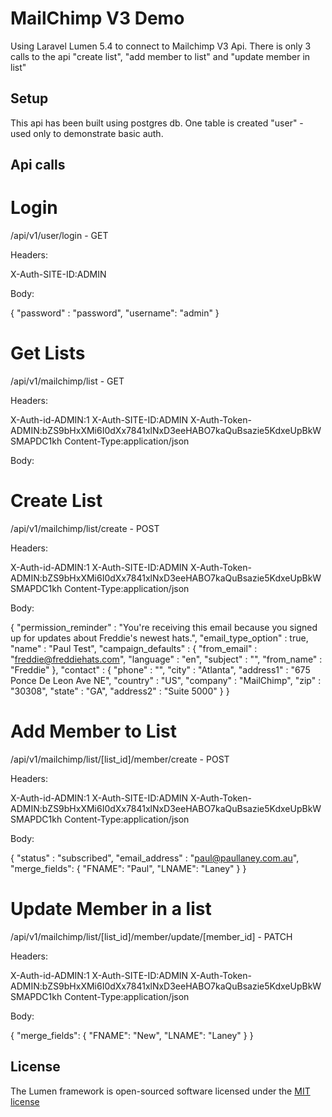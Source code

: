 # MailChimp V3 Demo

Using Laravel Lumen 5.4 to connect to Mailchimp V3 Api.
There is only 3 calls to the api "create list", "add member to list" and "update member in list"

## Setup

This api has been built using postgres db. 
One table is created "user" - used only to demonstrate basic auth.

## Api calls 

# Login

/api/v1/user/login - GET

Headers:

X-Auth-SITE-ID:ADMIN

Body:

{
	"password" : "password",
	"username": "admin"
}

# Get Lists 
/api/v1/mailchimp/list - GET

Headers:

X-Auth-id-ADMIN:1
X-Auth-SITE-ID:ADMIN
X-Auth-Token-ADMIN:bZS9bHxXMi6I0dXx7841xlNxD3eeHABO7kaQuBsazie5KdxeUpBkWSMAPDC1kh
Content-Type:application/json

Body:

# Create List 

/api/v1/mailchimp/list/create - POST

Headers:

X-Auth-id-ADMIN:1
X-Auth-SITE-ID:ADMIN
X-Auth-Token-ADMIN:bZS9bHxXMi6I0dXx7841xlNxD3eeHABO7kaQuBsazie5KdxeUpBkWSMAPDC1kh
Content-Type:application/json

Body:

{
  "permission_reminder" : "You're receiving this email because you signed up for updates about Freddie's newest hats.",
  "email_type_option" : true,
  "name" : "Paul Test",
  "campaign_defaults" : {
    "from_email" : "freddie@freddiehats.com",
    "language" : "en",
    "subject" : "",
    "from_name" : "Freddie"
  },
  "contact" : {
    "phone" : "",
    "city" : "Atlanta",
    "address1" : "675 Ponce De Leon Ave NE",
    "country" : "US",
    "company" : "MailChimp",
    "zip" : "30308",
    "state" : "GA",
    "address2" : "Suite 5000"
  }
}


# Add Member to List 

/api/v1/mailchimp/list/[list_id]/member/create - POST

Headers:

X-Auth-id-ADMIN:1
X-Auth-SITE-ID:ADMIN
X-Auth-Token-ADMIN:bZS9bHxXMi6I0dXx7841xlNxD3eeHABO7kaQuBsazie5KdxeUpBkWSMAPDC1kh
Content-Type:application/json

Body:

{
  "status" : "subscribed",
  "email_address" : "paul@paullaney.com.au",
  "merge_fields": {
    "FNAME": "Paul",
    "LNAME": "Laney"
  }
}


# Update Member in a list 

/api/v1/mailchimp/list/[list_id]/member/update/[member_id] - PATCH

Headers:

X-Auth-id-ADMIN:1
X-Auth-SITE-ID:ADMIN
X-Auth-Token-ADMIN:bZS9bHxXMi6I0dXx7841xlNxD3eeHABO7kaQuBsazie5KdxeUpBkWSMAPDC1kh
Content-Type:application/json

Body:

{
  "merge_fields": {
    "FNAME": "New",
    "LNAME": "Laney"
  }
}


## License

The Lumen framework is open-sourced software licensed under the [MIT license](http://opensource.org/licenses/MIT)
